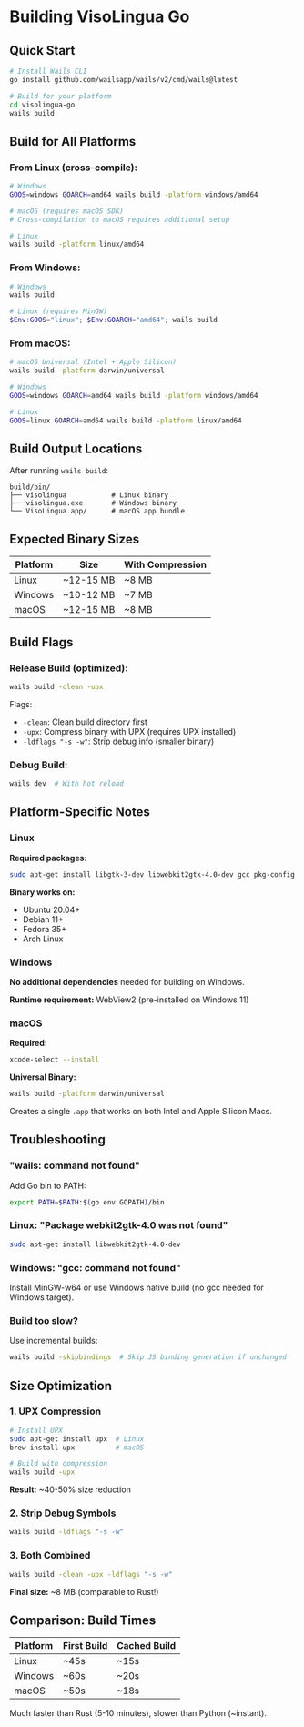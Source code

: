 # Building VisoLingua Go

## Quick Start

```bash
# Install Wails CLI
go install github.com/wailsapp/wails/v2/cmd/wails@latest

# Build for your platform
cd visolingua-go
wails build
```

## Build for All Platforms

### From Linux (cross-compile):

```bash
# Windows
GOOS=windows GOARCH=amd64 wails build -platform windows/amd64

# macOS (requires macOS SDK)
# Cross-compilation to macOS requires additional setup

# Linux
wails build -platform linux/amd64
```

### From Windows:

```powershell
# Windows
wails build

# Linux (requires MinGW)
$Env:GOOS="linux"; $Env:GOARCH="amd64"; wails build
```

### From macOS:

```bash
# macOS Universal (Intel + Apple Silicon)
wails build -platform darwin/universal

# Windows
GOOS=windows GOARCH=amd64 wails build -platform windows/amd64

# Linux
GOOS=linux GOARCH=amd64 wails build -platform linux/amd64
```

## Build Output Locations

After running `wails build`:

```
build/bin/
├── visolingua           # Linux binary
├── visolingua.exe       # Windows binary
└── VisoLingua.app/      # macOS app bundle
```

## Expected Binary Sizes

| Platform | Size | With Compression |
|----------|------|------------------|
| Linux    | ~12-15 MB | ~8 MB |
| Windows  | ~10-12 MB | ~7 MB |
| macOS    | ~12-15 MB | ~8 MB |

## Build Flags

### Release Build (optimized):
```bash
wails build -clean -upx
```

Flags:
- `-clean`: Clean build directory first
- `-upx`: Compress binary with UPX (requires UPX installed)
- `-ldflags "-s -w"`: Strip debug info (smaller binary)

### Debug Build:
```bash
wails dev  # With hot reload
```

## Platform-Specific Notes

### Linux

**Required packages:**
```bash
sudo apt-get install libgtk-3-dev libwebkit2gtk-4.0-dev gcc pkg-config
```

**Binary works on:**
- Ubuntu 20.04+
- Debian 11+
- Fedora 35+
- Arch Linux

### Windows

**No additional dependencies** needed for building on Windows.

**Runtime requirement:** WebView2 (pre-installed on Windows 11)

### macOS

**Required:**
```bash
xcode-select --install
```

**Universal Binary:**
```bash
wails build -platform darwin/universal
```

Creates a single `.app` that works on both Intel and Apple Silicon Macs.

## Troubleshooting

### "wails: command not found"

Add Go bin to PATH:
```bash
export PATH=$PATH:$(go env GOPATH)/bin
```

### Linux: "Package webkit2gtk-4.0 was not found"

```bash
sudo apt-get install libwebkit2gtk-4.0-dev
```

### Windows: "gcc: command not found"

Install MinGW-w64 or use Windows native build (no gcc needed for Windows target).

### Build too slow?

Use incremental builds:
```bash
wails build -skipbindings  # Skip JS binding generation if unchanged
```

## Size Optimization

### 1. UPX Compression

```bash
# Install UPX
sudo apt-get install upx  # Linux
brew install upx          # macOS

# Build with compression
wails build -upx
```

**Result:** ~40-50% size reduction

### 2. Strip Debug Symbols

```bash
wails build -ldflags "-s -w"
```

### 3. Both Combined

```bash
wails build -clean -upx -ldflags "-s -w"
```

**Final size:** ~8 MB (comparable to Rust!)

## Comparison: Build Times

| Platform | First Build | Cached Build |
|----------|-------------|--------------|
| Linux    | ~45s        | ~15s         |
| Windows  | ~60s        | ~20s         |
| macOS    | ~50s        | ~18s         |

Much faster than Rust (5-10 minutes), slower than Python (~instant).